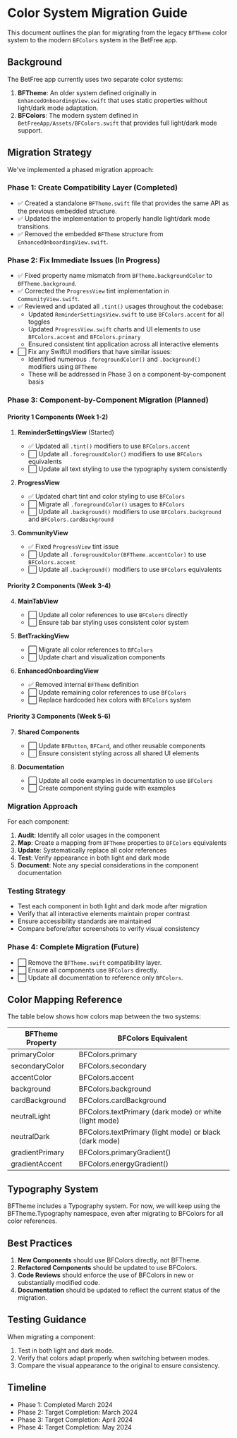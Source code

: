 # Color System Migration Guide

This document outlines the plan for migrating from the legacy `BFTheme` color system to the modern `BFColors` system in the BetFree app.

## Background

The BetFree app currently uses two separate color systems:

1. **BFTheme**: An older system defined originally in `EnhancedOnboardingView.swift` that uses static properties without light/dark mode adaptation.
2. **BFColors**: The modern system defined in `BetFreeApp/Assets/BFColors.swift` that provides full light/dark mode support.

## Migration Strategy

We've implemented a phased migration approach:

### Phase 1: Create Compatibility Layer (Completed)

- ✅ Created a standalone `BFTheme.swift` file that provides the same API as the previous embedded structure.
- ✅ Updated the implementation to properly handle light/dark mode transitions.
- ✅ Removed the embedded `BFTheme` structure from `EnhancedOnboardingView.swift`.

### Phase 2: Fix Immediate Issues (In Progress)

- ✅ Fixed property name mismatch from `BFTheme.backgroundColor` to `BFTheme.background`.
- ✅ Corrected the `ProgressView` tint implementation in `CommunityView.swift`.
- ✅ Reviewed and updated all `.tint()` usages throughout the codebase:
  - Updated `ReminderSettingsView.swift` to use `BFColors.accent` for all toggles
  - Updated `ProgressView.swift` charts and UI elements to use `BFColors.accent` and `BFColors.primary`
  - Ensured consistent tint application across all interactive elements
- ⬜ Fix any SwiftUI modifiers that have similar issues:
  - Identified numerous `.foregroundColor()` and `.background()` modifiers using `BFTheme`
  - These will be addressed in Phase 3 on a component-by-component basis

### Phase 3: Component-by-Component Migration (Planned)

#### Priority 1 Components (Week 1-2)

1. **ReminderSettingsView** (Started)
   - ✅ Updated all `.tint()` modifiers to use `BFColors.accent`
   - ⬜ Update all `.foregroundColor()` modifiers to use `BFColors` equivalents
   - ⬜ Update all text styling to use the typography system consistently

2. **ProgressView**
   - ✅ Updated chart tint and color styling to use `BFColors`
   - ⬜ Migrate all `.foregroundColor()` usages to `BFColors`
   - ⬜ Update all `.background()` modifiers to use `BFColors.background` and `BFColors.cardBackground`

3. **CommunityView**
   - ✅ Fixed `ProgressView` tint issue
   - ⬜ Update all `.foregroundColor(BFTheme.accentColor)` to use `BFColors.accent`
   - ⬜ Update all `.background()` modifiers to use `BFColors` equivalents

#### Priority 2 Components (Week 3-4)

4. **MainTabView**
   - ⬜ Update all color references to use `BFColors` directly
   - ⬜ Ensure tab bar styling uses consistent color system

5. **BetTrackingView**
   - ⬜ Migrate all color references to `BFColors`
   - ⬜ Update chart and visualization components

6. **EnhancedOnboardingView**
   - ✅ Removed internal `BFTheme` definition
   - ⬜ Update remaining color references to use `BFColors`
   - ⬜ Replace hardcoded hex colors with `BFColors` system

#### Priority 3 Components (Week 5-6)

7. **Shared Components**
   - ⬜ Update `BFButton`, `BFCard`, and other reusable components
   - ⬜ Ensure consistent styling across all shared UI elements

8. **Documentation**
   - ⬜ Update all code examples in documentation to use `BFColors`
   - ⬜ Create component styling guide with examples

### Migration Approach

For each component:

1. **Audit**: Identify all color usages in the component
2. **Map**: Create a mapping from `BFTheme` properties to `BFColors` equivalents
3. **Update**: Systematically replace all color references
4. **Test**: Verify appearance in both light and dark mode
5. **Document**: Note any special considerations in the component documentation

### Testing Strategy

- Test each component in both light and dark mode after migration
- Verify that all interactive elements maintain proper contrast
- Ensure accessibility standards are maintained
- Compare before/after screenshots to verify visual consistency

### Phase 4: Complete Migration (Future)

- ⬜ Remove the `BFTheme.swift` compatibility layer.
- ⬜ Ensure all components use `BFColors` directly.
- ⬜ Update all documentation to reference only `BFColors`.

## Color Mapping Reference

The table below shows how colors map between the two systems:

| BFTheme Property     | BFColors Equivalent       |
|----------------------|---------------------------|
| primaryColor         | BFColors.primary          |
| secondaryColor       | BFColors.secondary        |
| accentColor          | BFColors.accent           |
| background           | BFColors.background       |
| cardBackground       | BFColors.cardBackground   |
| neutralLight         | BFColors.textPrimary (dark mode) or white (light mode) |
| neutralDark          | BFColors.textPrimary (light mode) or black (dark mode) |
| gradientPrimary      | BFColors.primaryGradient() |
| gradientAccent       | BFColors.energyGradient() |

## Typography System

BFTheme includes a Typography system. For now, we will keep using the BFTheme.Typography namespace, even after migrating to BFColors for all color references.

## Best Practices

1. **New Components** should use BFColors directly, not BFTheme.
2. **Refactored Components** should be updated to use BFColors.
3. **Code Reviews** should enforce the use of BFColors in new or substantially modified code.
4. **Documentation** should be updated to reflect the current status of the migration.

## Testing Guidance

When migrating a component:
1. Test in both light and dark mode.
2. Verify that colors adapt properly when switching between modes.
3. Compare the visual appearance to the original to ensure consistency.

## Timeline

- Phase 1: Completed March 2024
- Phase 2: Target Completion: March 2024
- Phase 3: Target Completion: April 2024
- Phase 4: Target Completion: May 2024 